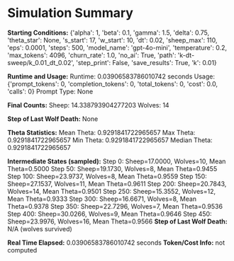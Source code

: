 # Simulation Summary

**Starting Conditions:**
{'alpha': 1, 'beta': 0.1, 'gamma': 1.5, 'delta': 0.75, 'theta_star': None, 's_start': 17, 'w_start': 10, 'dt': 0.02, 'sheep_max': 110, 'eps': 0.0001, 'steps': 500, 'model_name': 'gpt-4o-mini', 'temperature': 0.2, 'max_tokens': 4096, 'churn_rate': 1.0, 'no_ai': True, 'path': 'k-dt-sweep/k_0.01_dt_0.02', 'step_print': False, 'save_results': True, 'k': 0.01}

**Runtime and Usage:**
Runtime: 0.03906583786010742 seconds
Usage: {'prompt_tokens': 0, 'completion_tokens': 0, 'total_tokens': 0, 'cost': 0.0, 'calls': 0}
Prompt Type: None

**Final Counts:**
Sheep: 14.338793904277203
Wolves: 14

**Step of Last Wolf Death:**
None

**Theta Statistics:**
Mean Theta: 0.9291841722965657
Max Theta: 0.9291841722965657
Min Theta: 0.9291841722965657
Median Theta: 0.9291841722965657

**Intermediate States (sampled):**
Step 0: Sheep=17.0000, Wolves=10, Mean Theta=0.5000
Step 50: Sheep=19.1730, Wolves=8, Mean Theta=0.9455
Step 100: Sheep=23.9737, Wolves=8, Mean Theta=0.9559
Step 150: Sheep=27.1537, Wolves=11, Mean Theta=0.9611
Step 200: Sheep=20.7843, Wolves=14, Mean Theta=0.9501
Step 250: Sheep=15.3552, Wolves=12, Mean Theta=0.9333
Step 300: Sheep=16.6671, Wolves=8, Mean Theta=0.9378
Step 350: Sheep=22.7296, Wolves=7, Mean Theta=0.9536
Step 400: Sheep=30.0266, Wolves=9, Mean Theta=0.9646
Step 450: Sheep=23.9976, Wolves=16, Mean Theta=0.9566
**Step of Last Wolf Death:** N/A (wolves survived)

**Real Time Elapsed:** 0.03906583786010742 seconds
**Token/Cost Info:** not computed